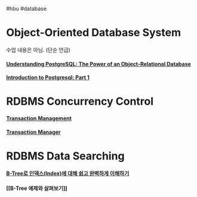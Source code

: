 #hbu #database

# Object-Oriented Database System
수업 내용은 아님. (단순 언급)
#### [Understanding PostgreSQL: The Power of an Object-Relational Database](https://medium.com/@asadbukhari886?source=post_page-----b6ae349c3f40--------------------------------)
#### [Introduction to Postgresql: Part 1](https://towardsdatascience.com/introduction-to-postgresql-part-1-6ca9f25b02e1)


# RDBMS Concurrency Control
#### [Transaction Management](https://www.geeksforgeeks.org/transaction-management/)
#### [Transaction Manager](https://www.techopedia.com/definition/24043/transaction-manager)


# RDBMS Data Searching

#### [B-Tree로 인덱스(Index)에 대해 쉽고 완벽하게 이해하기](https://mangkyu.tistory.com/286)
#### [[B-Tree 예제와 살펴보기]]
